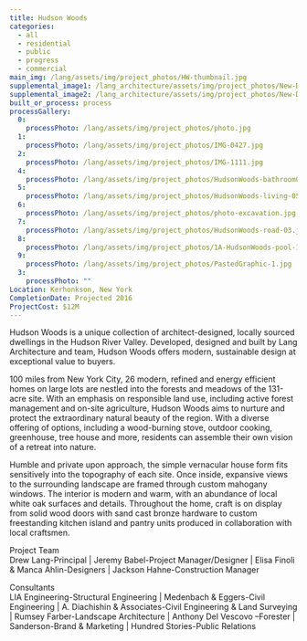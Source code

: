 ```yaml
---
title: Hudson Woods
categories:
  - all
  - residential
  - public
  - progress
  - commercial
main_img: /lang/assets/img/project_photos/HW-thumbnail.jpg
supplemental_image1: /lang_architecture/assets/img/project_photos/New-DesignNature-Living.jpg
supplemental_image2: /lang_architecture/assets/img/project_photos/New-DesignNature-Kitchen.jpg
built_or_process: process
processGallery:
  0:
    processPhoto: /lang/assets/img/project_photos/photo.jpg
  1:
    processPhoto: /lang/assets/img/project_photos/IMG-0427.jpg
  2:
    processPhoto: /lang/assets/img/project_photos/IMG-1111.jpg
  4:
    processPhoto: /lang/assets/img/project_photos/HudsonWoods-bathroom01.jpg
  5:
    processPhoto: /lang/assets/img/project_photos/HudsonWoods-living-05.jpg
  6:
    processPhoto: /lang/assets/img/project_photos/photo-excavation.jpg
  7:
    processPhoto: /lang/assets/img/project_photos/HudsonWoods-road-03.jpg
  8:
    processPhoto: /lang/assets/img/project_photos/1A-HudsonWoods-pool-11.jpg
  9:
    processPhoto: /lang/assets/img/project_photos/PastedGraphic-1.jpg
  3:
    processPhoto: ""
Location: Kerhonkson, New York
CompletionDate: Projected 2016
ProjectCost: $12M
---
```

<p>
	    Hudson Woods is a unique collection of architect-designed, locally sourced dwellings in the Hudson River Valley. Developed, designed and built by Lang Architecture and team, Hudson Woods offers modern, sustainable design at exceptional value to buyers.
</p>
<p>
	    100 miles from New York City, 26 modern, refined and energy efficient homes on large lots are nestled into the forests and meadows of the 131-acre site. With an emphasis on responsible land use, including active forest management and on-site agriculture, Hudson Woods aims to nurture and protect the extraordinary natural beauty of the region. With a diverse offering of options, including a wood-burning stove, outdoor cooking, greenhouse, tree house and more, residents can assemble their own vision of a retreat into nature.
</p>
<p>
	    Humble and private upon approach, the simple vernacular house form fits sensitively into the topography of each site. Once inside, expansive views to the surrounding landscape are framed through custom mahogany windows. The interior is modern and warm, with an abundance of local white oak surfaces and details. Throughout the home, craft is on display from solid wood doors with sand cast bronze hardware to custom freestanding kitchen island and pantry units produced in collaboration with local craftsmen.
</p>
<p>
	    Project Team<br>
	    Drew Lang-Principal | Jeremy Babel-Project Manager/Designer | Elisa Finoli &amp; Manca Ahlin-Designers | Jackson Hahne-Construction Manager
</p>
<p>
	    Consultants<br>
	    LIA Engineering-Structural Engineering | Medenbach &amp; Eggers-Civil Engineering | A. Diachishin &amp; Associates-Civil Engineering &amp; Land Surveying | Rumsey Farber-Landscape Architecture | Anthony Del Vescovo –Forester | Sanderson-Brand &amp; Marketing | Hundred Stories-Public Relations
</p>